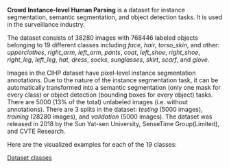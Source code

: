 **Crowd Instance-level Human Parsing** is a dataset for instance segmentation, semantic segmentation, and object detection tasks. It is used in the surveillance industry. 

The dataset consists of 38280 images with 768446 labeled objects belonging to 19 different classes including *face*, *hair*, *torso_skin*, and other: *upperclothes*, *right_arm*, *left_arm*, *pants*, *coat*, *left_shoe*, *right_shoe*, *right_leg*, *left_leg*, *hat*, *dress*, *socks*, *sunglasses*, *skirt*, *scarf*, and *glove*.

Images in the CIHP dataset have pixel-level instance segmentation annotations. Due to the nature of the instance segmentation task, it can be automatically transformed into a semantic segmentation (only one mask for every class) or object detection (bounding boxes for every object) tasks. There are 5000 (13% of the total) unlabeled images (i.e. without annotations). There are 3 splits in the dataset: *testing* (5000 images), *training* (28280 images), and *validation* (5000 images). The dataset was released in 2018 by the Sun Yat-sen University, SenseTime Group(Limited), and CVTE Research.

Here are the visualized examples for each of the 19 classes:

[Dataset classes](https://github.com/dataset-ninja/cihp/raw/main/visualizations/classes_preview.webm)
